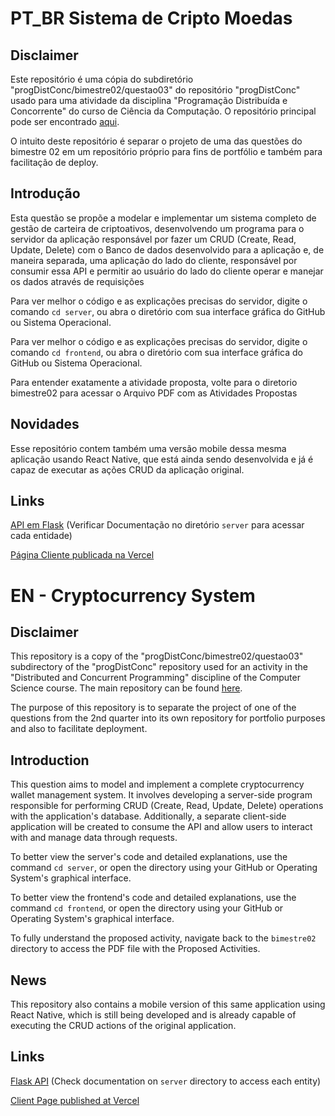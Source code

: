 # PT_BR Sistema de Cripto Moedas 

## Disclaimer

Este repositório é uma cópia do subdiretório "progDistConc/bimestre02/questao03" do repositório "progDistConc" usado para uma atividade da disciplina "Programação Distribuída e Concorrente" do curso de Ciência da Computação. O repositório principal pode ser encontrado [aqui](https://github.com/Andreprado20/progDistConc).

O intuito deste repositório é separar o projeto de uma das questões do bimestre 02 em um repositório próprio para fins de portfólio e também para facilitação de deploy.

## Introdução

Esta questão se propõe a modelar e implementar um sistema completo de gestão de carteira de criptoativos, desenvolvendo um programa para o servidor da aplicação responsável por fazer um CRUD (Create, Read, Update, Delete) com o Banco de dados desenvolvido para a aplicação e, de maneira separada, uma aplicação do lado do cliente, responsável por consumir essa API e permitir ao usuário do lado do cliente operar e manejar os dados através de requisições

Para ver melhor o código e as explicações precisas do servidor, digite o comando ```cd server```, ou abra o diretório com sua interface gráfica do GitHub ou Sistema Operacional.

Para ver melhor o código e as explicações precisas do servidor, digite o comando ```cd frontend```, ou abra o diretório com sua interface gráfica do GitHub ou Sistema Operacional.

Para entender exatamente a atividade proposta, volte para o diretorio bimestre02 para acessar o Arquivo PDF com as Atividades Propostas

## Novidades

Esse repositório contem também uma versão mobile dessa mesma aplicação usando React Native, que está ainda sendo desenvolvida e já é capaz de executar as ações CRUD da aplicação original.

## Links

[API em Flask](https://crypto-system-backend-kappa.vercel.app/api/usuarios) (Verificar Documentação no diretório `server` para acessar cada entidade)

[Página Cliente publicada na Vercel](https://crypto-system-frontend-eta.vercel.app/)

# EN - Cryptocurrency System

## Disclaimer

This repository is a copy of the "progDistConc/bimestre02/questao03" subdirectory of the "progDistConc" repository used for an activity in the "Distributed and Concurrent Programming" discipline of the Computer Science course. The main repository can be found [here](https://github.com/Andreprado20/progDistConc).

The purpose of this repository is to separate the project of one of the questions from the 2nd quarter into its own repository for portfolio purposes and also to facilitate deployment.

## Introduction

This question aims to model and implement a complete cryptocurrency wallet management system. It involves developing a server-side program responsible for performing CRUD (Create, Read, Update, Delete) operations with the application's database. Additionally, a separate client-side application will be created to consume the API and allow users to interact with and manage data through requests.

To better view the server's code and detailed explanations, use the command `cd server`, or open the directory using your GitHub or Operating System's graphical interface.

To better view the frontend's code and detailed explanations, use the command `cd frontend`, or open the directory using your GitHub or Operating System's graphical interface.

To fully understand the proposed activity, navigate back to the `bimestre02` directory to access the PDF file with the Proposed Activities.

## News

This repository also contains a mobile version of this same application using React Native, which is still being developed and is already capable of executing the CRUD actions of the original application.

## Links

[Flask API](https://crypto-system-backend-kappa.vercel.app/api/usuarios) (Check documentation on `server` directory to access each entity)

[Client Page published at Vercel](https://crypto-system-frontend-eta.vercel.app/)